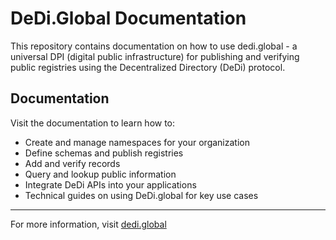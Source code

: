 # DeDi.Global Documentation

This repository contains documentation on how to use dedi.global - a universal DPI (digital public infrastructure) for publishing and verifying public registries using the Decentralized Directory (DeDi) protocol.

## Documentation

Visit the documentation to learn how to:

* Create and manage namespaces for your organization
* Define schemas and publish registries
* Add and verify records
* Query and lookup public information
* Integrate DeDi APIs into your applications
* Technical guides on using DeDi.global for key use cases

***

For more information, visit [dedi.global](https://dedi.global)
